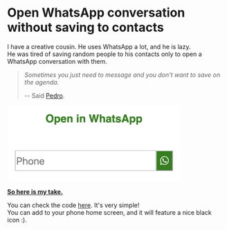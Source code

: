 # Open WhatsApp conversation without saving to contacts

I have a creative cousin. He uses WhatsApp a lot, and he is lazy.  
He was tired of saving random people to his contacts only to open a WhatsApp conversation with them.  

> *Sometimes you just need to message and you don't want to save on the agenda.*  
>
> -- Said [Pedro](https://www.instagram.com/pedro.lcosta/).

<img src="assets/images/wpp.png" alt="whatsapp" width="400" />

**[So here is my take.](https://alexandremcosta.github.io/start_whatsapp/)**  

You can check the code <a href="https://github.com/alexandremcosta/start_whatsapp/blob/main/index.html">here</a>. It's very simple!  
You can add to your phone home screen, and it will feature a nice black icon :).  
